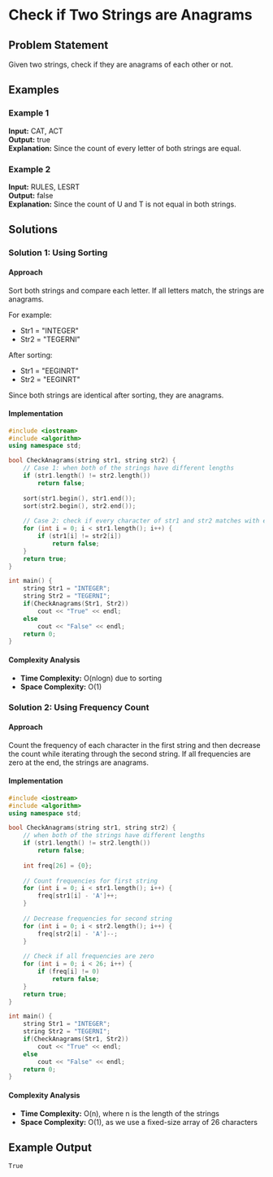 # Check if Two Strings are Anagrams

## Problem Statement
Given two strings, check if they are anagrams of each other or not.

## Examples

### Example 1
**Input:** CAT, ACT  
**Output:** true  
**Explanation:** Since the count of every letter of both strings are equal.

### Example 2
**Input:** RULES, LESRT  
**Output:** false  
**Explanation:** Since the count of U and T is not equal in both strings.

## Solutions

### Solution 1: Using Sorting

#### Approach
Sort both strings and compare each letter. If all letters match, the strings are anagrams.

For example:
- Str1 = "INTEGER"
- Str2 = "TEGERNI"

After sorting:
- Str1 = "EEGINRT"
- Str2 = "EEGINRT"

Since both strings are identical after sorting, they are anagrams.

#### Implementation

```cpp
#include <iostream>
#include <algorithm>
using namespace std;

bool CheckAnagrams(string str1, string str2) {
    // Case 1: when both of the strings have different lengths
    if (str1.length() != str2.length())
        return false;
    
    sort(str1.begin(), str1.end());
    sort(str2.begin(), str2.end());
    
    // Case 2: check if every character of str1 and str2 matches with each other
    for (int i = 0; i < str1.length(); i++) {
        if (str1[i] != str2[i])
            return false;
    }
    return true;
}

int main() {
    string Str1 = "INTEGER";
    string Str2 = "TEGERNI";
    if(CheckAnagrams(Str1, Str2))
        cout << "True" << endl;
    else
        cout << "False" << endl;
    return 0;
}
```

#### Complexity Analysis
- **Time Complexity:** O(nlogn) due to sorting
- **Space Complexity:** O(1)

### Solution 2: Using Frequency Count

#### Approach
Count the frequency of each character in the first string and then decrease the count while iterating through the second string. If all frequencies are zero at the end, the strings are anagrams.

#### Implementation

```cpp
#include <iostream>
#include <algorithm>
using namespace std;

bool CheckAnagrams(string str1, string str2) {
    // when both of the strings have different lengths
    if (str1.length() != str2.length())
        return false;
    
    int freq[26] = {0};
    
    // Count frequencies for first string
    for (int i = 0; i < str1.length(); i++) {
        freq[str1[i] - 'A']++;
    }
    
    // Decrease frequencies for second string
    for (int i = 0; i < str2.length(); i++) {
        freq[str2[i] - 'A']--;
    }
    
    // Check if all frequencies are zero
    for (int i = 0; i < 26; i++) {
        if (freq[i] != 0)
            return false;
    }
    return true;
}

int main() {
    string Str1 = "INTEGER";
    string Str2 = "TEGERNI";
    if(CheckAnagrams(Str1, Str2))
        cout << "True" << endl;
    else
        cout << "False" << endl;
    return 0;
}
```

#### Complexity Analysis
- **Time Complexity:** O(n), where n is the length of the strings
- **Space Complexity:** O(1), as we use a fixed-size array of 26 characters

## Example Output
```
True
```
